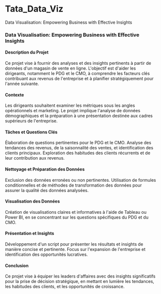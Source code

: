 # Tata_Data_Viz
Data Visualisation: Empowering Business with Effective Insights

### Data Visualisation: Empowering Business with Effective Insights
#### Description du Projet
Ce projet vise à fournir des analyses et des insights pertinents à partir de données d'un magasin de vente en ligne. L'objectif est d'aider les dirigeants, notamment le PDG et le CMO, à comprendre les facteurs clés contribuant aux revenus de l'entreprise et à planifier stratégiquement pour l'année suivante.

#### Contexte
Les dirigeants souhaitent examiner les métriques sous les angles opérationnels et marketing. Le projet implique l'analyse de données démographiques et la préparation à une présentation destinée aux cadres supérieurs de l'entreprise.

#### Tâches et Questions Clés
Élaboration de questions pertinentes pour le PDG et le CMO.
Analyse des tendances des revenus, de la saisonnalité des ventes, et identification des clients principaux.
Exploration des habitudes des clients récurrents et de leur contribution aux revenus.
#### Nettoyage et Préparation des Données
Exclusion des données erronées ou non pertinentes.
Utilisation de formules conditionnelles et de méthodes de transformation des données pour assurer la qualité des données analysées.
####  Visualisation des Données
Création de visualisations claires et informatives à l'aide de Tableau ou Power BI, en se concentrant sur les questions spécifiques du PDG et du CMO.
#### Présentation et Insights
Développement d'un script pour présenter les résultats et insights de manière concise et pertinente.
Focus sur l'expansion de l'entreprise et identification des opportunités lucratives.
#### Conclusion
Ce projet vise à équiper les leaders d'affaires avec des insights significatifs pour la prise de décision stratégique, en mettant en lumière les tendances, les habitudes des clients, et les opportunités de croissance.
